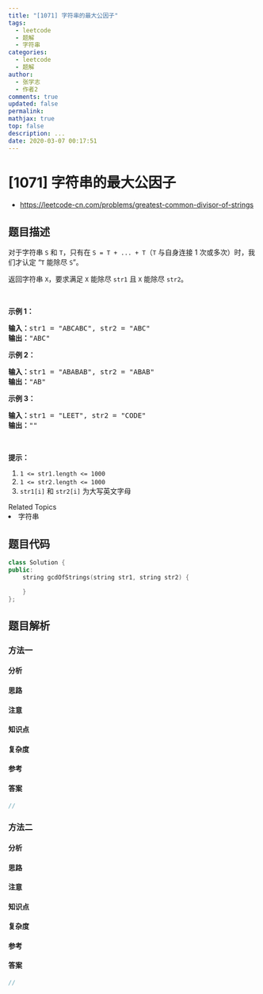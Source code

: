 ```yaml
---
title: "[1071] 字符串的最大公因子"
tags:
  - leetcode
  - 题解
  - 字符串
categories:
  - leetcode
  - 题解
author:
  - 张学志
  - 作者2
comments: true
updated: false
permalink:
mathjax: true
top: false
description: ...
date: 2020-03-07 00:17:51
---
```



# [1071] 字符串的最大公因子
* https://leetcode-cn.com/problems/greatest-common-divisor-of-strings


## 题目描述

<p>对于字符串&nbsp;<code>S</code> 和&nbsp;<code>T</code>，只有在 <code>S = T + ... + T</code>（<code>T</code>&nbsp;与自身连接 1 次或多次）时，我们才认定&nbsp;&ldquo;<code>T</code> 能除尽 <code>S</code>&rdquo;。</p>

<p>返回字符串&nbsp;<code>X</code>，要求满足&nbsp;<code>X</code> 能除尽 <code>str1</code> 且&nbsp;<code>X</code> 能除尽 <code>str2</code>。</p>

<p>&nbsp;</p>

<p><strong>示例 1：</strong></p>

<pre><strong>输入：</strong>str1 = &quot;ABCABC&quot;, str2 = &quot;ABC&quot;
<strong>输出：</strong>&quot;ABC&quot;
</pre>

<p><strong>示例 2：</strong></p>

<pre><strong>输入：</strong>str1 = &quot;ABABAB&quot;, str2 = &quot;ABAB&quot;
<strong>输出：</strong>&quot;AB&quot;
</pre>

<p><strong>示例 3：</strong></p>

<pre><strong>输入：</strong>str1 = &quot;LEET&quot;, str2 = &quot;CODE&quot;
<strong>输出：</strong>&quot;&quot;
</pre>

<p>&nbsp;</p>

<p><strong>提示：</strong></p>

<ol>
	<li><code>1 &lt;= str1.length &lt;= 1000</code></li>
	<li><code>1 &lt;= str2.length &lt;= 1000</code></li>
	<li><code>str1[i]</code> 和&nbsp;<code>str2[i]</code> 为大写英文字母</li>
</ol>
<div><div>Related Topics</div><div><li>字符串</li></div></div>


## 题目代码

```cpp
class Solution {
public:
    string gcdOfStrings(string str1, string str2) {

    }
};
```


## 题目解析


### 方法一

#### 分析

#### 思路

#### 注意

#### 知识点

#### 复杂度

#### 参考

#### 答案

```cpp
//
```


### 方法二

#### 分析

#### 思路

#### 注意

#### 知识点

#### 复杂度

#### 参考

#### 答案

```cpp
//
```


